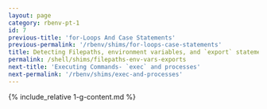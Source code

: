 ```yaml
---
layout: page
category: rbenv-pt-1
id: 7
previous-title: 'for-Loops And Case Statements'
previous-permalink: '/rbenv/shims/for-loops-case-statements'
title: Detecting Filepaths, environment variables, and `export` statements
permalink: /shell/shims/filepaths-env-vars-exports
next-title: 'Executing Commands- `exec` and processes'
next-permalink: '/rbenv/shims/exec-and-processes'
---
```


{% include_relative 1-g-content.md %}
